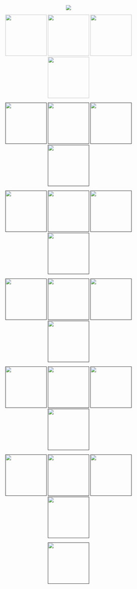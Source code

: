 <p align="center">
  <a href="https://adventofcode.com/2024">
    <img src="https://readme-typing-svg.demolab.com/?lines=🎄%20Advent%20of%20Code%202024;Join%20the%20Holiday%20Fun&font=Fira%20Code&center=true&width=440&height=45&color=22c55e&vCenter=true&pause=1000&size=22" />
  </a>
</p>

<p align="center">
  <a href="https://github.com/nickm8/day-1"><img src="https://readme-advent-calendar.vercel.app/api/advent?day=1&emoji=📜&message=Historian%20Hysteria&animate=true&delay=1" width="130" /></a>
  <a href="https://github.com/nickm8/day-2"><img src="https://readme-advent-calendar.vercel.app/api/advent?day=2&emoji=⚛️&message=Red-Nosed%20Reports&animate=true&delay=2" width="130" /></a>
  <a href="https://github.com/nickm8/day-3"><img src="https://readme-advent-calendar.vercel.app/api/advent?day=3&emoji=🧮&message=Mull%20It%20Over&animate=true&delay=3" width="130" /></a>
  <a href="https://github.com/nickm8/day-4"><img src="https://readme-advent-calendar.vercel.app/api/advent?day=4&emoji=🔎&message=Ceres%20Search&animate=true&delay=4" width="130" /></a>
</p>
<p align="center">
  <a href=""><img src="https://readme-advent-calendar.vercel.app/api/advent?day=5&locked=true" width="130" /></a>
  <a href=""><img src="https://readme-advent-calendar.vercel.app/api/advent?day=6&locked=true" width="130" /></a>
  <a href=""><img src="https://readme-advent-calendar.vercel.app/api/advent?day=7&locked=true" width="130" /></a>
  <a href=""><img src="https://readme-advent-calendar.vercel.app/api/advent?day=8&locked=true" width="130" /></a>
</p>
<p align="center">
  <a href=""><img src="https://readme-advent-calendar.vercel.app/api/advent?day=9&locked=true" width="130" /></a>
  <a href=""><img src="https://readme-advent-calendar.vercel.app/api/advent?day=10&locked=true" width="130" /></a>
  <a href=""><img src="https://readme-advent-calendar.vercel.app/api/advent?day=11&locked=true" width="130" /></a>
  <a href=""><img src="https://readme-advent-calendar.vercel.app/api/advent?day=12&locked=true" width="130" /></a>
</p>
<p align="center">
  <a href=""><img src="https://readme-advent-calendar.vercel.app/api/advent?day=13&locked=true" width="130" /></a>
  <a href=""><img src="https://readme-advent-calendar.vercel.app/api/advent?day=14&locked=true" width="130" /></a>
  <a href=""><img src="https://readme-advent-calendar.vercel.app/api/advent?day=15&locked=true" width="130" /></a>
  <a href=""><img src="https://readme-advent-calendar.vercel.app/api/advent?day=16&locked=true" width="130" /></a>
</p>
<p align="center">
  <a href=""><img src="https://readme-advent-calendar.vercel.app/api/advent?day=17&locked=true" width="130" /></a>
  <a href=""><img src="https://readme-advent-calendar.vercel.app/api/advent?day=18&locked=true" width="130" /></a>
  <a href=""><img src="https://readme-advent-calendar.vercel.app/api/advent?day=19&locked=true" width="130" /></a>
  <a href=""><img src="https://readme-advent-calendar.vercel.app/api/advent?day=20&locked=true" width="130" /></a>
</p>
<p align="center">
  <a href=""><img src="https://readme-advent-calendar.vercel.app/api/advent?day=21&locked=true" width="130" /></a>
  <a href=""><img src="https://readme-advent-calendar.vercel.app/api/advent?day=22&locked=true" width="130" /></a>
  <a href=""><img src="https://readme-advent-calendar.vercel.app/api/advent?day=23&locked=true" width="130" /></a>
  <a href=""><img src="https://readme-advent-calendar.vercel.app/api/advent?day=24&locked=true" width="130" /></a>
</p>
<p align="center">
  <a href=""><img src="https://readme-advent-calendar.vercel.app/api/advent?day=25&locked=true" width="130" /></a>
</p>
